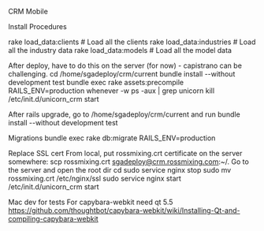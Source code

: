 CRM Mobile

Install Procedures

rake load_data:clients                  # Load all the clients
rake load_data:industries               # Load all the industry data
rake load_data:models                   # Load all the model data

After deploy, have to do this on the server (for now) - capistrano can be challenging.
cd /home/sgadeploy/crm/current
bundle install --without development test
bundle exec rake assets:precompile RAILS_ENV=production
whenever -w
ps -aux | grep unicorn
kill <whatever the number is>
/etc/init.d/unicorn_crm start

After rails upgrade, go to /home/sgadeploy/crm/current and run
bundle install --without development test

Migrations
bundle exec rake db:migrate RAILS_ENV=production

Replace SSL cert
From local, put rossmixing.crt certificate on the server somewhere:
  scp rossmixing.crt sgadeploy@crm.rossmixing.com:~/.
Go to the server and open the root dir
  cd
  sudo service nginx stop
  sudo mv rossmixing.crt /etc/nginx/ssl
  sudo service nginx start
  /etc/init.d/unicorn_crm start

Mac dev for tests
For capybara-webkit need qt 5.5
https://github.com/thoughtbot/capybara-webkit/wiki/Installing-Qt-and-compiling-capybara-webkit
